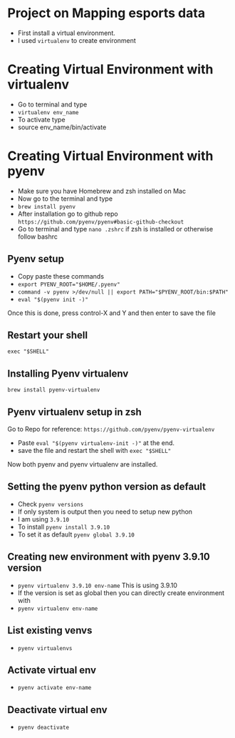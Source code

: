 # Project on Mapping esports data
- First install a virtual environment.
- I used `virtualenv` to create environment

# Creating Virtual Environment with virtualenv
- Go to terminal and type
- `virtualenv env_name`
- To activate type
- source env_name/bin/activate

# Creating Virtual Environment with pyenv
- Make sure you have Homebrew and zsh installed on Mac
- Now go to the terminal and type 
- `brew install pyenv`
- After installation go to github repo `https://github.com/pyenv/pyenv#basic-github-checkout`
- Go to terminal and type `nano .zshrc` if zsh is installed or otherwise follow bashrc
## Pyenv setup
- Copy paste these commands
- `export PYENV_ROOT="$HOME/.pyenv"`
- `command -v pyenv >/dev/null || export PATH="$PYENV_ROOT/bin:$PATH"`
- `eval "$(pyenv init -)"`

Once this is done, press control-X and Y and then enter to save the file

## Restart your shell
`exec "$SHELL"`

## Installing Pyenv virtualenv
`brew install pyenv-virtualenv`

## Pyenv virtualenv setup in zsh
Go to Repo for reference: `https://github.com/pyenv/pyenv-virtualenv`
- Paste  `eval "$(pyenv virtualenv-init -)"` at the end.
- save the file and restart the shell with `exec "$SHELL"`

Now both pyenv and pyenv virtualenv are installed.

## Setting the pyenv python version as default
- Check `pyenv versions`
- If only system is output then you need to setup new python
- I am using `3.9.10`
- To install `pyenv install 3.9.10`
- To set it as default `pyenv global 3.9.10`

## Creating new environment with pyenv 3.9.10 version
- `pyenv virtualenv 3.9.10 env-name` This is using 3.9.10
- If the version is set as global then you can directly create environment with
- `pyenv virtualenv env-name`

## List existing venvs
- `pyenv virtualenvs`

## Activate virtual env
- `pyenv activate env-name`
## Deactivate virtual env
- `pyenv deactivate`